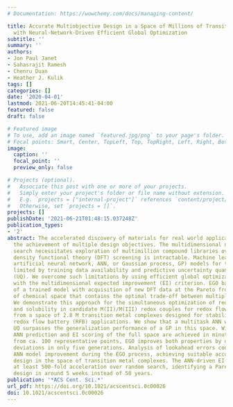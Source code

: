 ```yaml
---
# Documentation: https://wowchemy.com/docs/managing-content/

title: Accurate Multiobjective Design in a Space of Millions of Transition Metal Complexes
  with Neural-Network-Driven Efficient Global Optimization
subtitle: ''
summary: ''
authors:
- Jon Paul Janet
- Sahasrajit Ramesh
- Chenru Duan
- Heather J. Kulik
tags: []
categories: []
date: '2020-04-01'
lastmod: 2021-06-20T14:45:41-04:00
featured: false
draft: false

# Featured image
# To use, add an image named `featured.jpg/png` to your page's folder.
# Focal points: Smart, Center, TopLeft, Top, TopRight, Left, Right, BottomLeft, Bottom, BottomRight.
image:
  caption: ''
  focal_point: ''
  preview_only: false

# Projects (optional).
#   Associate this post with one or more of your projects.
#   Simply enter your project's folder or file name without extension.
#   E.g. `projects = ["internal-project"]` references `content/project/deep-learning/index.md`.
#   Otherwise, set `projects = []`.
projects: []
publishDate: '2021-06-21T01:48:15.037248Z'
publication_types:
- '2'
abstract: The accelerated discovery of materials for real world applications requires
  the achievement of multiple design objectives. The multidimensional nature of the
  search necessitates exploration of multimillion compound libraries over which even
  density functional theory (DFT) screening is intractable. Machine learning (e.g.,
  artificial neural network, ANN, or Gaussian process, GP) models for this task are
  limited by training data availability and predictive uncertainty quantification
  (UQ). We overcome such limitations by using efficient global optimization (EGO)
  with the multidimensional expected improvement (EI) criterion. EGO balances exploitation
  of a trained model with acquisition of new DFT data at the Pareto front, the region
  of chemical space that contains the optimal trade-off between multiple design criteria.
  We demonstrate this approach for the simultaneous optimization of redox potential
  and solubility in candidate M(II)/M(III) redox couples for redox flow batteries
  from a space of 2.8 M transition metal complexes designed for stability in practical
  redox flow battery (RFB) applications. We show that a multitask ANN with latent-distance-based
  UQ surpasses the generalization performance of a GP in this space. With this approach,
  ANN prediction and EI scoring of the full space are achieved in minutes. Starting
  from ca. 100 representative points, EGO improves both properties by over 3 standard
  deviations in only five generations. Analysis of lookahead errors confirms rapid
  ANN model improvement during the EGO process, achieving suitable accuracy for predictive
  design in the space of transition metal complexes. The ANN-driven EI approach achieves
  at least 500-fold acceleration over random search, identifying a Pareto-optimal
  design in around 5 weeks instead of 50 years.
publication: '*ACS Cent. Sci.*'
url_pdf: https://doi.org/10.1021/acscentsci.0c00026
doi: 10.1021/acscentsci.0c00026
---
```

